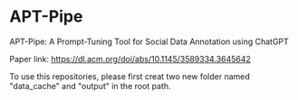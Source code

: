 # APT-Pipe
APT-Pipe: A Prompt-Tuning Tool for Social Data Annotation using ChatGPT

Paper link: https://dl.acm.org/doi/abs/10.1145/3589334.3645642

To use this repositories, please first creat two new folder named "data_cache" and "output" in the root path.
